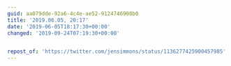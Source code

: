 ```yaml
---
guid: aa079dde-92a6-4c4e-ae52-9124746908b0
title: '2019.06.05, 20:17'
date: '2019-06-05T18:17:30+00:00'
changed: '2019-09-24T07:19:30+00:00'


repost_of: 'https://twitter.com/jensimmons/status/1136277425900457985'
---
```


